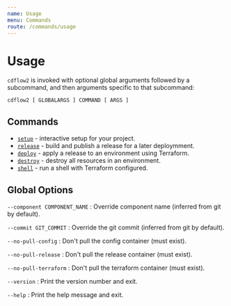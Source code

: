 ```yaml
---
name: Usage
menu: Commands
route: /commands/usage
---
```


# Usage

`cdflow2` is invoked with optional global arguments followed by a subcommand,
and then arguments specific to that subcommand:

```
cdflow2 [ GLOBALARGS ] COMMAND [ ARGS ]
```

## Commands

* [`setup`](setup) - interactive setup for your project.
* [`release`](release) - build and publish a release for a later deploymment.
* [`deploy`](deploy) - apply a release to an environment using Terraform.
* [`destroy`](destroy) - destroy all resources in an environment.
* [`shell`](shell) - run a shell with Terraform configured.

## Global Options

`--component COMPONENT_NAME`
: Override component name (inferred from git by default).

`--commit GIT_COMMIT`
: Override the git commit (inferred from git by default).

`--no-pull-config`
: Don't pull the config container (must exist).

`--no-pull-release`
: Don't pull the release container (must exist).

`--no-pull-terraform`
: Don't pull the terraform container (must exist).

`--version`
: Print the version number and exit.

`--help`
: Print the help message and exit.
